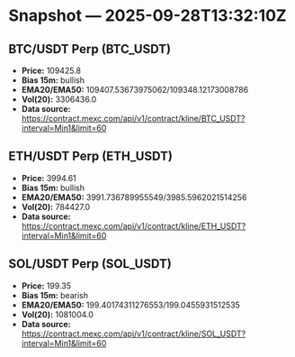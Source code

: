 # Snapshot — 2025-09-28T13:32:10Z

## BTC/USDT Perp (BTC_USDT)
- **Price:** 109425.8
- **Bias 15m:** bullish
- **EMA20/EMA50:** 109407.53673975062/109348.12173008786
- **Vol(20):** 3306436.0
- **Data source:** https://contract.mexc.com/api/v1/contract/kline/BTC_USDT?interval=Min1&limit=60

## ETH/USDT Perp (ETH_USDT)
- **Price:** 3994.61
- **Bias 15m:** bullish
- **EMA20/EMA50:** 3991.736789955549/3985.5962021514256
- **Vol(20):** 784427.0
- **Data source:** https://contract.mexc.com/api/v1/contract/kline/ETH_USDT?interval=Min1&limit=60

## SOL/USDT Perp (SOL_USDT)
- **Price:** 199.35
- **Bias 15m:** bearish
- **EMA20/EMA50:** 199.40174311276553/199.0455931512535
- **Vol(20):** 1081004.0
- **Data source:** https://contract.mexc.com/api/v1/contract/kline/SOL_USDT?interval=Min1&limit=60
